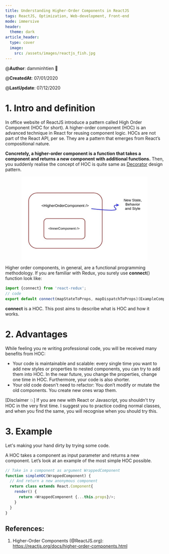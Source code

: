 ```yaml
---
title: Understanding Higher-Order Components in ReactJS
tags: ReactJS, Optimization, Web-development, Front-end
mode: immersive
header:
  theme: dark
article_header:
  type: cover
  image:
    src: /assets/images/reactjs_fish.jpg
---
```


@**Author**: damminhtien :whale:

@**CreatedAt**: 07/01/2020

@**LastUpdate**: 07/12/2020

# 1. Intro and definition

In office website of ReactJS introduce a pattern called High Order Component (HOC for short). A higher-order component (HOC) is an advanced technique in React for reusing component logic. HOCs are not part of the React API, per se. They are a pattern that emerges from React’s compositional nature.

**Concretely, a higher-order component is a function that takes a component and returns a new component with additional functions.** Then, you suddenly realise the concept of HOC is quite same as [Decorator](https://refactoring.guru/design-patterns/decorator) design pattern.

<p align='center'>
<img src='/assets/images/hoc.jpg' width='400px' alt='HOC' align='center'>
</p>

Higher order components, in general, are a functional programming methodology. If you are familiar with Redux, you surely use **connect**() function look like:
```javascript
import {connect} from 'react-redux';
// code
export default connect(mapStateToProps, mapDispatchToProps)(ExampleComponent);
```
**connect** is a HOC. This post aims to describe what is HOC and how it works. 

# 2. Advantages

While feeling you re writing professional code, you will be received many benefits from HOC:
* Your code is maintainable and scalable: every single time you want to add new styles or properties to nested components, you can try to add them into HOC. In the near future, you change the properties, change one time in HOC. Furthermore, your code is also shorter.
* Your old code doesn't need to refactor: You don’t modify or mutate the old components. You create new ones wrap them.

[Disclaimer :boom:] If you are new with React or Javascript, you shouldn't try HOC in the very first time. I suggest you to practice coding normal classes, and when you find the same, you will recognise when you should try this.

# 3. Example

Let's making your hand dirty by trying some code. 

A HOC takes a component as input parameter and returns a new component. Let’s look at an example of the most simple HOC possible.

```javascript
// Take in a component as argument WrappedComponent
function simpleHOC(WrappedComponent) {
  // And return a new anonymous component
  return class extends React.Component{
    render() {
      return <WrappedComponent {...this.props}/>;
    }
  }
}
```


## References:

1. Higher-Order Components (@ReactJS.org): https://reactjs.org/docs/higher-order-components.html
